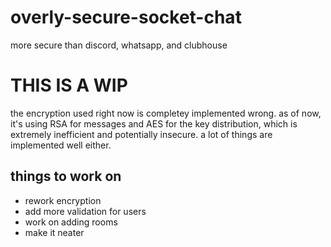 # overly-secure-socket-chat
more secure than discord, whatsapp, and clubhouse

# THIS IS A WIP
the encryption used right now is completey implemented wrong. as of now, it's using RSA for messages and AES for the key distribution, which is extremely inefficient and potentially insecure. a lot of things are implemented well either.

## things to work on
- rework encryption
- add more validation for users
- work on adding rooms
- make it neater
